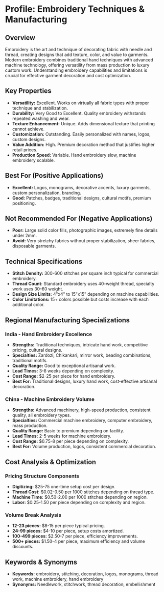 # Profile: Embroidery Techniques & Manufacturing

## Overview
Embroidery is the art and technique of decorating fabric with needle and thread, creating designs that add texture, color, and value to garments. Modern embroidery combines traditional hand techniques with advanced machine technology, offering versatility from mass production to luxury custom work. Understanding embroidery capabilities and limitations is crucial for effective garment decoration and cost optimization.

## Key Properties
- **Versatility:** Excellent. Works on virtually all fabric types with proper technique and stabilization.
- **Durability:** Very Good to Excellent. Quality embroidery withstands repeated washing and wear.
- **Texture Enhancement:** Unique. Adds dimensional texture that printing cannot achieve.
- **Customization:** Outstanding. Easily personalized with names, logos, custom designs.
- **Value Addition:** High. Premium decoration method that justifies higher retail prices.
- **Production Speed:** Variable. Hand embroidery slow, machine embroidery scalable.

## Best For (Positive Applications)
- **Excellent:** Logos, monograms, decorative accents, luxury garments, custom personalization, branding.
- **Good:** Patches, badges, traditional designs, cultural motifs, premium positioning.

## Not Recommended For (Negative Applications)
- **Poor:** Large solid color fills, photographic images, extremely fine details under 2mm.
- **Avoid:** Very stretchy fabrics without proper stabilization, sheer fabrics, disposable garments.

## Technical Specifications
- **Stitch Density:** 300-600 stitches per square inch typical for commercial embroidery.
- **Thread Count:** Standard embroidery uses 40-weight thread, specialty work uses 30-60 weight.
- **Design Size Limits:** 4"x4" to 15"x15" depending on machine capabilities.
- **Color Limitations:** 15+ colors possible but costs increase with each additional color.

## Regional Manufacturing Specializations

### India - Hand Embroidery Excellence
- **Strengths:** Traditional techniques, intricate hand work, competitive pricing, cultural designs.
- **Specialties:** Zardozi, Chikankari, mirror work, beading combinations, traditional motifs.
- **Quality Range:** Good to exceptional artisanal work.
- **Lead Times:** 3-8 weeks depending on complexity.
- **Cost Range:** $2-25 per piece for hand embroidery.
- **Best For:** Traditional designs, luxury hand work, cost-effective artisanal decoration.

### China - Machine Embroidery Volume
- **Strengths:** Advanced machinery, high-speed production, consistent quality, all embroidery types.
- **Specialties:** Commercial machine embroidery, computer embroidery, mass production.
- **Quality Range:** Basic to premium depending on facility.
- **Lead Times:** 2-5 weeks for machine embroidery.
- **Cost Range:** $0.75-8 per piece depending on complexity.
- **Best For:** Volume production, logos, consistent commercial decoration.

## Cost Analysis & Optimization

### Pricing Structure Components
- **Digitizing:** $25-75 one-time setup cost per design.
- **Thread Cost:** $0.02-0.50 per 1000 stitches depending on thread type.
- **Machine Time:** $0.50-2.00 per 1000 stitches depending on region.
- **Labor:** $0.25-1.50 per piece depending on complexity and region.

### Volume Break Analysis
- **12-23 pieces:** $8-15 per piece typical pricing.
- **24-99 pieces:** $4-10 per piece, setup costs amortized.
- **100-499 pieces:** $2.50-7 per piece, efficiency improvements.
- **500+ pieces:** $1.50-4 per piece, maximum efficiency and volume discounts.

## Keywords & Synonyms
- **Keywords:** embroidery, stitching, decoration, logos, monograms, thread work, machine embroidery, hand embroidery
- **Synonyms:** Needlework, stitchwork, thread decoration, embellishment